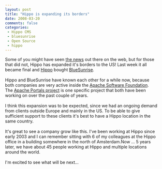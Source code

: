 ```yaml
---
layout: post
title: "Hippo is expanding its borders"
date: 2008-03-20
comments: false
categories:
 - Hippo CMS
 - bluesunrise
 - Open Source
 - hippo
---
```


<div class='post'>
Some of you might have seen <a href="http://www.onehippo.com/en/news,2008/03/bluesunrise.html">the news</a> out there on the web, but for those that did not, Hippo has expanded it's borders to the US! Last week it all became final and <a href="http://www.onehippo.com/en/home">Hippo</a> bought <a href="http://www.onehippo.com/en/about_us/bluesunrise">BlueSunrise</a>.<br/><br/>Hippo and BlueSunrise have known each other for a while now, because both companies are very active inside the <a href="http://www.apache.org/">Apache Software Foundation</a>. The <a href="http://portals.apache.org/">Apache Portals project</a> is one specific project that both have been working on over the past couple of years.<br/><br/>I think this expansion was to be expected, since we had an ongoing demand from clients outside Europe and mainly in the US. To be able to give sufficient support to these clients it's best to have a Hippo location in the same country.<br/><br/>It's great to see a company grow like this. I've been working at Hippo since early 2003 and I can remember sitting with 6 of my colleagues at the Hippo office in a building somewhere in the north of Amsterdam.Now ... 5 years later, we have about 45 people working at Hippo and multiple locations around the world.<br/><br/>I'm excited to see what will be next...<br/><br/></div>
